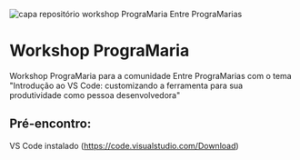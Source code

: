 ![capa repositório workshop PrograMaria Entre PrograMarias](https://www.anamaria.dev.br/workshop-programaria/entre-programarias.png)

# Workshop PrograMaria

Workshop PrograMaria para a comunidade Entre PrograMarias com o tema "Introdução ao VS Code: customizando a ferramenta para sua produtividade como pessoa desenvolvedora"

## Pré-encontro: 
VS Code instalado (https://code.visualstudio.com/Download)
